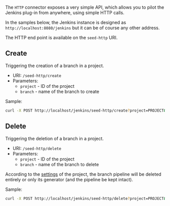 The `HTTP` connector exposes a very simple API, which allows you to pilot
the Jenkins plug-in from anywhere, using simple HTTP calls.

In the samples below, the Jenkins instance is designed as `http://localhost:8080/jenkins`
but it can be of course any other address.

The HTTP end point is available on the `seed-http` URI.

## Create

Triggering the creation of a branch in a project.

* URI: `/seed-http/create`
* Parameters:
  * `project` - ID of the project
  * `branch` - name of the branch to create

Sample:

```bash
curl -X POST http://localhost/jenkins/seed-http/create?project=PROJECT&branch=BRANCH
```

## Delete

Triggering the deletion of a branch in a project.

* URI: `/seed-http/delete`
* Parameters:
  * `project` - ID of the project
  * `branch` - name of the branch to delete

According to the [settings](../Configuration.md) of the project, the branch
pipeline will be deleted entirely or only its generator (and the pipeline
   be kept intact).

Sample:

```bash
curl -X POST http://localhost/jenkins/seed-http/delete?project=PROJECT&branch=BRANCH
```
